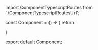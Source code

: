 
import ComponentTypescriptRoutes from './ComponentTypescriptRoutesUrl';

const Component = () => {
    return <div>
        <ComponentTypescriptRoutes />
    </div>
}

export default Component;